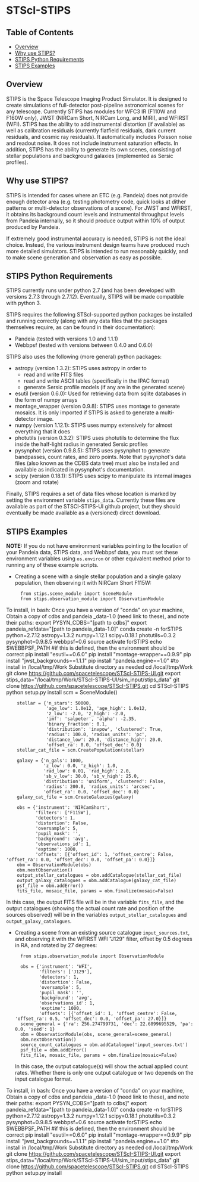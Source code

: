 # STScI-STIPS

## Table of Contents

* [Overview](#overview)
* [Why use STIPS?](#why-use-stips)
* [STIPS Python Requirements](#stips-python-requirements)
* [STIPS Examples](#stips-examples)

## Overview

STIPS is the Space Telescope Imaging Product Simulator. It is designed to create simulations of 
full-detector post-pipeline astronomical scenes for any telescope. Currently STIPS has modules for
WFC3 IR (F110W and F160W only), JWST (NIRCam Short, NIRCam Long, and MIRI), and WFIRST (WFI). STIPS
has the ability to add instrumental distortion (if available) as well as calibration residuals
(currently flatfield residuals, dark current residuals, and cosmic ray residuals). It automatically
includes Poisson noise and readout noise. It does not include instrument saturation effects. In
addition, STIPS has the ability to generate its own scenes, consisting of stellar populations and
background galaxies (implemented as Sersic profiles).

## Why use STIPS?

STIPS is intended for cases where an ETC (e.g. Pandeia) does not provide enough detector area (e.g.
testing photometry code, quick looks at dither patterns or multi-detector observations of a scene).
For JWST and WFIRST, it obtains its background count levels and instrumental throughput levels from
Pandeia internally, so it should produce output within 10% of output produced by Pandeia.

If extremely good instrumental accuracy is needed, STIPS is not the ideal choice. Instead, the
various instrument design teams have produced much more detailed simulators. STIPS is intended to
run reasonably quickly, and to make scene generation and observation as easy as possible.

## STIPS Python Requirements

STIPS currently runs under python 2.7 (and has been developed with versions 2.7.3 through 2.7.12).
Eventually, STIPS will be made compatible with python 3.

STIPS requires the following STScI-supported python packages be installed and running correctly 
(along with any data files that the packages themselves require, as can be found in their
documentation):

* Pandeia (tested with versions 1.0 and 1.1.1)
* Webbpsf (tested with versions between 0.4.0 and 0.6.0)

STIPS also uses the following (more general) python packages:

* astropy (version 1.3.2): STIPS uses astropy in order to
	* read and write FITS files
	* read and write ASCII tables (specifically in the IPAC format)
	* generate Sersic profile models (if any are in the generated scene)
* esutil (version 0.6.0): Used for retrieving data from sqlite databases in the form of numpy arrays
* montage_wrapper (version 0.9.8): STIPS uses montage to generate mosaics. It is only imported if
  STIPS is asked to generate a multi-detector image.
* numpy (version 1.12.1): STIPS uses numpy extensively for almost everything that it does
* photutils (version 0.3.2): STIPS uses photutils to determine the flux inside the half-light radius
  in generated Sersic profiles
* pysynphot (version 0.9.8.5): STIPS uses pysynphot to generate bandpasses, count rates, and
  zero points. Note that pysynphot's data files (also known as the CDBS data tree) must also be
  installed and available as indicated in pysynphot's documentation.
* scipy (version 0.18.1): STIPS uses scipy to manipulate its internal images (zoom and rotate)

Finally, STIPS requires a set of data files whose location is marked by setting the environment
variable `stips_data`. Currently these files are available as part of the STSCI-STIPS-UI github
project, but they should eventually be made available as a (versioned) direct download.

## STIPS Examples

**NOTE:** If you do not have environment variables pointing to the location of your Pandeia data,
STIPS data, and Webbpsf data, you must set these environment variables using `os.environ` or other
equivalent method prior to running any of these example scripts.

* Creating a scene with a single stellar population and a single galaxy population, then observing
  it with NIRCam Short F115W:
  
  		from stips.scene_module import SceneModule
  		from stips.observation_module import ObservationModule
  	
To install, in bash:
Once you have a version of "conda" on your machine, Obtain a copy of cdbs and pandeia _data-1.0 (need link to these), and note their paths:
export PYSYN_CDBS="[path to cdbs]"
export pandeia_refdata="[path to pandeia_data-1.0]"
conda create -n forSTIPS python=2.7.12 astropy=1.3.2 numpy=1.12.1 scipy=0.18.1 photutils=0.3.2 pysynphot=0.9.8.5 webbpsf=0.6
source activate forSTIPS
echo $WEBBPSF_PATH #if this is defined, then the environment should be correct
pip install "esutil==0.6.0"
pip install "montage-wrapper==0.9.9"
pip install "jwst_backgrounds==1.1.1"
pip install "pandeia.engine==1.0"
#to install in /local/tmp/Work  Substitute directory as needed
cd /local/tmp/Work
git clone https://github.com/spacetelescope/STScI-STIPS-UI.git
export stips_data="/local/tmp/Work/STScI-STIPS-UI/sim_input/stips_data"
git clone https://github.com/spacetelescope/STScI-STIPS.git
cd STScI-STIPS
python setup.py install  		scm = SceneModule()

  		stellar = {'n_stars': 50000, 
  				   'age_low': 1.0e12, 'age_high': 1.0e12, 
  				   'z_low': -2.0, 'z_high': -2.0,
  				   'imf': 'salpeter', 'alpha': -2.35,
  				   'binary_fraction': 0.1,
  				   'distribution': 'invpow', 'clustered': True,
  				   'radius': 100.0, 'radius_units': 'pc',
  				   'distance_low': 20.0, 'distance_high': 20.0,
  				   'offset_ra': 0.0, 'offset_dec': 0.0}
  		stellar_cat_file = scm.CreatePopulation(stellar)
  		
  		galaxy = {'n_gals': 1000,
  				  'z_low': 0.0, 'z_high': 1.0,
  				  'rad_low': 0.01, 'rad_high': 2.0,
  				  'sb_v_low': 30.0, 'sb_v_high': 25.0,
  				  'distribution': 'uniform', 'clustered': False,
  				  'radius': 200.0, 'radius_units': 'arcsec',
  				  'offset_ra': 0.0, 'offset_dec': 0.0}
  		galaxy_cat_file = scm.CreateGalaxies(galaxy)
  		
  		obs = {'instrument': 'NIRCamShort', 
  		       'filters': ['F115W'], 
  		       'detectors': 1,
  			   'distortion': False,
  			   'oversample': 5,
  			   'pupil_mask': '',
  			   'background': 'avg',
  			   'observations_id': 1,
  			   'exptime': 1000,
  			   'offsets': [{'offset_id': 1, 'offset_centre': False, 'offset_ra': 0.0, 'offset_dec': 0.0, 'offset_pa': 0.0}]}
  		obm = ObservationModule(obs)
  		obm.nextObservation()
  		output_stellar_catalogues = obm.addCatalogue(stellar_cat_file)
  		output_galaxy_catalogues = obm.addCatalogue(galaxy_cat_file)
  		psf_file = obm.addError()
  		fits_file, mosaic_file, params = obm.finalize(mosaic=False)
  
  In this case, the output FITS file will be in the variable `fits_file`, and the output catalogues
  (showing the actual count rate and position of the sources observed) will be in the variables
  `output_stellar_catalogues` and `output_galaxy_catalogues`.
* Creating a scene from an existing source catalogue `input_sources.txt`, and observing it with the
  WFIRST WFI "J129" filter, offset by 0.5 degrees in RA, and rotated by 27 degrees:
  
  		from stips.observation_module import ObservationModule
  	
  		obs = {'instrument': 'WFI', 
  		       'filters': ['J129'], 
  		       'detectors': 1,
  			   'distortion': False,
  			   'oversample': 5,
  			   'pupil_mask': '',
  			   'background': 'avg',
  			   'observations_id': 1,
  			   'exptime': 1000,
  			   'offsets': [{'offset_id': 1, 'offset_centre': False, 'offset_ra': 0.5, 'offset_dec': 0.0, 'offset_pa': 27.0}]}
		scene_general = {'ra': 256.274799731, 'dec': 22.6899695529, 'pa': 0.0, 'seed': 1}
  		obm = ObservationModule(obs, scene_general=scene_general)
  		obm.nextObservation()
  		source_count_catalogues = obm.addCatalogue('input_sources.txt')
  		psf_file = obm.addError()
  		fits_file, mosaic_file, params = obm.finalize(mosaic=False)
  
  In this case, the output catalogue(s) will show the actual applied count rates. Whether there is
  only one output catalogue or two depends on the input catalogue format.

To install, in bash:
Once you have a version of "conda" on your machine, Obtain a copy of cdbs and pandeia _data-1.0 (need link to these), and note their paths:
export PYSYN_CDBS="[path to cdbs]"
export pandeia_refdata="[path to pandeia_data-1.0]"
conda create -n forSTIPS python=2.7.12 astropy=1.3.2 numpy=1.12.1 scipy=0.18.1 photutils=0.3.2 pysynphot=0.9.8.5 webbpsf=0.6
source activate forSTIPS
echo $WEBBPSF_PATH #if this is defined, then the environment should be correct
pip install "esutil==0.6.0"
pip install "montage-wrapper==0.9.9"
pip install "jwst_backgrounds==1.1.1"
pip install "pandeia.engine==1.0"
#to install in /local/tmp/Work  Substitute directory as needed
cd /local/tmp/Work
git clone https://github.com/spacetelescope/STScI-STIPS-UI.git
export stips_data="/local/tmp/Work/STScI-STIPS-UI/sim_input/stips_data"
git clone https://github.com/spacetelescope/STScI-STIPS.git
cd STScI-STIPS
python setup.py install
